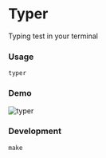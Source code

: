 # Typer

Typing test in your terminal

### Usage
```
typer
```

### Demo
![typer](../assets/typer.gif?raw=true)

### Development
```
make
```
